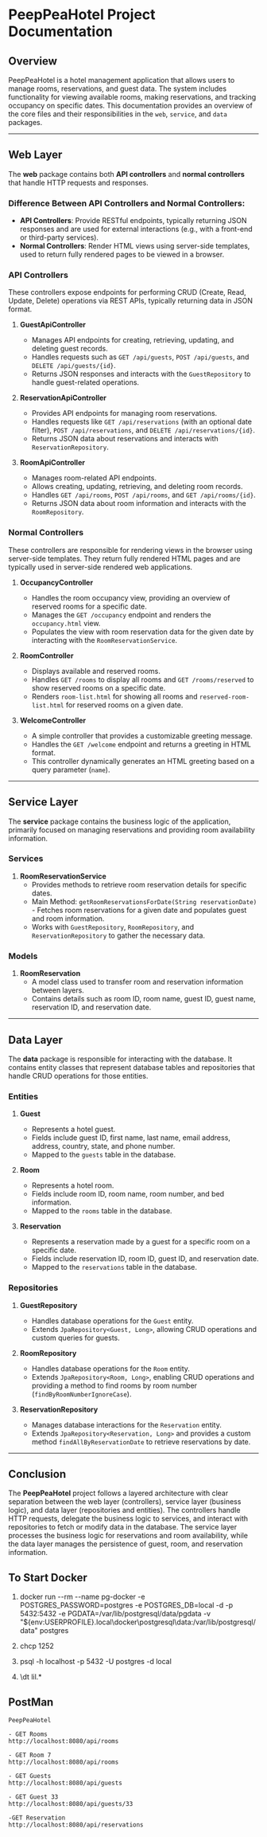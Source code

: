 # PeepPeaHotel Project Documentation

## Overview

PeepPeaHotel is a hotel management application that allows users to manage rooms, reservations, and guest data. The system includes functionality for viewing available rooms, making reservations, and tracking occupancy on specific dates. This documentation provides an overview of the core files and their responsibilities in the `web`, `service`, and `data` packages.

---

## Web Layer

The **web** package contains both **API controllers** and **normal controllers** that handle HTTP requests and responses. 

### Difference Between API Controllers and Normal Controllers:
- **API Controllers**: Provide RESTful endpoints, typically returning JSON responses and are used for external interactions (e.g., with a front-end or third-party services).
- **Normal Controllers**: Render HTML views using server-side templates, used to return fully rendered pages to be viewed in a browser.

### API Controllers

These controllers expose endpoints for performing CRUD (Create, Read, Update, Delete) operations via REST APIs, typically returning data in JSON format.

1. **GuestApiController**
   - Manages API endpoints for creating, retrieving, updating, and deleting guest records.
   - Handles requests such as `GET /api/guests`, `POST /api/guests`, and `DELETE /api/guests/{id}`.
   - Returns JSON responses and interacts with the `GuestRepository` to handle guest-related operations.

2. **ReservationApiController**
   - Provides API endpoints for managing room reservations.
   - Handles requests like `GET /api/reservations` (with an optional date filter), `POST /api/reservations`, and `DELETE /api/reservations/{id}`.
   - Returns JSON data about reservations and interacts with `ReservationRepository`.

3. **RoomApiController**
   - Manages room-related API endpoints.
   - Allows creating, updating, retrieving, and deleting room records.
   - Handles `GET /api/rooms`, `POST /api/rooms`, and `GET /api/rooms/{id}`.
   - Returns JSON data about room information and interacts with the `RoomRepository`.

### Normal Controllers

These controllers are responsible for rendering views in the browser using server-side templates. They return fully rendered HTML pages and are typically used in server-side rendered web applications.

1. **OccupancyController**
   - Handles the room occupancy view, providing an overview of reserved rooms for a specific date.
   - Manages the `GET /occupancy` endpoint and renders the `occupancy.html` view.
   - Populates the view with room reservation data for the given date by interacting with the `RoomReservationService`.

2. **RoomController**
   - Displays available and reserved rooms.
   - Handles `GET /rooms` to display all rooms and `GET /rooms/reserved` to show reserved rooms on a specific date.
   - Renders `room-list.html` for showing all rooms and `reserved-room-list.html` for reserved rooms on a given date.

3. **WelcomeController**
   - A simple controller that provides a customizable greeting message.
   - Handles the `GET /welcome` endpoint and returns a greeting in HTML format.
   - This controller dynamically generates an HTML greeting based on a query parameter (`name`).

---

## Service Layer

The **service** package contains the business logic of the application, primarily focused on managing reservations and providing room availability information.

### Services

1. **RoomReservationService**
   - Provides methods to retrieve room reservation details for specific dates.
   - Main Method: `getRoomReservationsForDate(String reservationDate)` - Fetches room reservations for a given date and populates guest and room information.
   - Works with `GuestRepository`, `RoomRepository`, and `ReservationRepository` to gather the necessary data.

### Models

1. **RoomReservation**
   - A model class used to transfer room and reservation information between layers.
   - Contains details such as room ID, room name, guest ID, guest name, reservation ID, and reservation date.

---

## Data Layer

The **data** package is responsible for interacting with the database. It contains entity classes that represent database tables and repositories that handle CRUD operations for those entities.

### Entities

1. **Guest**
   - Represents a hotel guest.
   - Fields include guest ID, first name, last name, email address, address, country, state, and phone number.
   - Mapped to the `guests` table in the database.

2. **Room**
   - Represents a hotel room.
   - Fields include room ID, room name, room number, and bed information.
   - Mapped to the `rooms` table in the database.

3. **Reservation**
   - Represents a reservation made by a guest for a specific room on a specific date.
   - Fields include reservation ID, room ID, guest ID, and reservation date.
   - Mapped to the `reservations` table in the database.

### Repositories

1. **GuestRepository**
   - Handles database operations for the `Guest` entity.
   - Extends `JpaRepository<Guest, Long>`, allowing CRUD operations and custom queries for guests.

2. **RoomRepository**
   - Handles database operations for the `Room` entity.
   - Extends `JpaRepository<Room, Long>`, enabling CRUD operations and providing a method to find rooms by room number (`findByRoomNumberIgnoreCase`).

3. **ReservationRepository**
   - Manages database interactions for the `Reservation` entity.
   - Extends `JpaRepository<Reservation, Long>` and provides a custom method `findAllByReservationDate` to retrieve reservations by date.

---

## Conclusion

The **PeepPeaHotel** project follows a layered architecture with clear separation between the web layer (controllers), service layer (business logic), and data layer (repositories and entities). The controllers handle HTTP requests, delegate the business logic to services, and interact with repositories to fetch or modify data in the database. The service layer processes the business logic for reservations and room availability, while the data layer manages the persistence of guest, room, and reservation information.


## To Start Docker

1. docker run --rm --name pg-docker -e POSTGRES_PASSWORD=postgres -e POSTGRES_DB=local -d -p 5432:5432 -e PGDATA=/var/lib/postgresql/data/pgdata -v "${env:USERPROFILE}\.local\docker\postgresql\data:/var/lib/postgresql/data" postgres


2. chcp 1252
3. psql -h localhost -p 5432 -U postgres -d local
4. \dt lil.*


## PostMan

    PeepPeaHotel

    - GET Rooms
    http://localhost:8080/api/rooms

    - GET Room 7
    http://localhost:8080/api/rooms

    - GET Guests
    http://localhost:8080/api/guests

    - GET Guest 33
    http://localhost:8080/api/guests/33

    -GET Reservation
    http://localhost:8080/api/reservations
